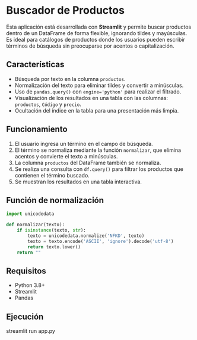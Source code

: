 # Buscador de Productos

Esta aplicación está desarrollada con **Streamlit** y permite buscar productos dentro de un DataFrame de forma flexible, ignorando tildes y mayúsculas. Es ideal para catálogos de productos donde los usuarios pueden escribir términos de búsqueda sin preocuparse por acentos o capitalización.

## Características

- Búsqueda por texto en la columna `productos`.
- Normalización del texto para eliminar tildes y convertir a minúsculas.
- Uso de `pandas.query()` con `engine='python'` para realizar el filtrado.
- Visualización de los resultados en una tabla con las columnas: `productos`, `Código` y `precio`.
- Ocultación del índice en la tabla para una presentación más limpia.

## Funcionamiento

1. El usuario ingresa un término en el campo de búsqueda.
2. El término se normaliza mediante la función `normalizar`, que elimina acentos y convierte el texto a minúsculas.
3. La columna `productos` del DataFrame también se normaliza.
4. Se realiza una consulta con `df.query()` para filtrar los productos que contienen el término buscado.
5. Se muestran los resultados en una tabla interactiva.

## Función de normalización

```python
import unicodedata

def normalizar(texto):
    if isinstance(texto, str):
        texto = unicodedata.normalize('NFKD', texto)
        texto = texto.encode('ASCII', 'ignore').decode('utf-8')
        return texto.lower()
    return ""

```


## Requisitos
- Python 3.8+
- Streamlit
- Pandas

## Ejecución

streamlit run app.py
